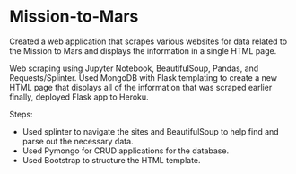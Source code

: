 # Mission-to-Mars

Created a web application that scrapes various websites for data related to the Mission to Mars and displays the information in a single HTML page.

Web scraping using Jupyter Notebook, BeautifulSoup, Pandas, and Requests/Splinter. Used MongoDB with Flask templating to create a new HTML page that displays all of the information that was scraped earlier finally, deployed Flask app to Heroku.

Steps: 
* Used splinter to navigate the sites and BeautifulSoup to help find and parse out the necessary data.
* Used Pymongo for CRUD applications for the database. 
* Used Bootstrap to structure the HTML template.

